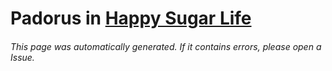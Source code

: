# Padorus in [Happy Sugar Life](https://myanimelist.net/manga/92160/Happy_Sugar_Life)

###### This page was automatically generated. If it contains errors, please open a Issue.
